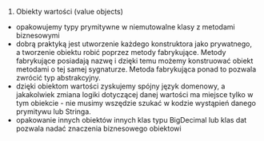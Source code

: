 1. Obiekty wartości (value objects)

- opakowujemy typy prymitywne w niemutowalne klasy z metodami biznesowymi
- dobrą praktyką jest utworzenie każdego konstruktora jako prywatnego, a tworzenie obiektu robić poprzez metody fabrykujące. Metody fabrykujące posiadają nazwę i dzięki temu możemy konstruować obiekt metodami o tej samej sygnaturze. Metoda fabrykująca ponad to pozwala zwrócić typ abstrakcyjny.
- dzięki obiektom wartości zyskujemy spójny język domenowy, a jakakolwiek zmiana logiki dotyczącej danej wartości ma miejsce tylko w tym obiekcie - nie musimy wszędzie szukać w kodzie wystąpień danego prymitywu lub Stringa.
- opakowanie innych obiektów innych klas typu BigDecimal lub klas dat pozwala nadać znaczenia biznesowego obiektowi